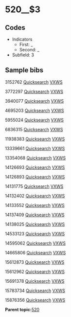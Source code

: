 # 520\_\_$3

## Codes

-   Indicators
    -   First: \_
    -   Second: \_
-   Subfield: 3

## Sample bibs

3152762 [Quicksearch](https://search.library.yale.edu/catalog/3152762) [VXWS](http://prodorbis.library.yale.edu:7014/vxws/GetHoldingsService?bibId=3152762)

3772297 [Quicksearch](https://search.library.yale.edu/catalog/3772297) [VXWS](http://prodorbis.library.yale.edu:7014/vxws/GetHoldingsService?bibId=3772297)

3940077 [Quicksearch](https://search.library.yale.edu/catalog/3940077) [VXWS](http://prodorbis.library.yale.edu:7014/vxws/GetHoldingsService?bibId=3940077)

4695203 [Quicksearch](https://search.library.yale.edu/catalog/4695203) [VXWS](http://prodorbis.library.yale.edu:7014/vxws/GetHoldingsService?bibId=4695203)

5955024 [Quicksearch](https://search.library.yale.edu/catalog/5955024) [VXWS](http://prodorbis.library.yale.edu:7014/vxws/GetHoldingsService?bibId=5955024)

6836315 [Quicksearch](https://search.library.yale.edu/catalog/6836315) [VXWS](http://prodorbis.library.yale.edu:7014/vxws/GetHoldingsService?bibId=6836315)

11938383 [Quicksearch](https://search.library.yale.edu/catalog/11938383) [VXWS](http://prodorbis.library.yale.edu:7014/vxws/GetHoldingsService?bibId=11938383)

13339661 [Quicksearch](https://search.library.yale.edu/catalog/13339661) [VXWS](http://prodorbis.library.yale.edu:7014/vxws/GetHoldingsService?bibId=13339661)

13354068 [Quicksearch](https://search.library.yale.edu/catalog/13354068) [VXWS](http://prodorbis.library.yale.edu:7014/vxws/GetHoldingsService?bibId=13354068)

14126693 [Quicksearch](https://search.library.yale.edu/catalog/14126693) [VXWS](http://prodorbis.library.yale.edu:7014/vxws/GetHoldingsService?bibId=14126693)

14126893 [Quicksearch](https://search.library.yale.edu/catalog/14126893) [VXWS](http://prodorbis.library.yale.edu:7014/vxws/GetHoldingsService?bibId=14126893)

14131775 [Quicksearch](https://search.library.yale.edu/catalog/14131775) [VXWS](http://prodorbis.library.yale.edu:7014/vxws/GetHoldingsService?bibId=14131775)

14132402 [Quicksearch](https://search.library.yale.edu/catalog/14132402) [VXWS](http://prodorbis.library.yale.edu:7014/vxws/GetHoldingsService?bibId=14132402)

14133552 [Quicksearch](https://search.library.yale.edu/catalog/14133552) [VXWS](http://prodorbis.library.yale.edu:7014/vxws/GetHoldingsService?bibId=14133552)

14137409 [Quicksearch](https://search.library.yale.edu/catalog/14137409) [VXWS](http://prodorbis.library.yale.edu:7014/vxws/GetHoldingsService?bibId=14137409)

14138025 [Quicksearch](https://search.library.yale.edu/catalog/14138025) [VXWS](http://prodorbis.library.yale.edu:7014/vxws/GetHoldingsService?bibId=14138025)

14533123 [Quicksearch](https://search.library.yale.edu/catalog/14533123) [VXWS](http://prodorbis.library.yale.edu:7014/vxws/GetHoldingsService?bibId=14533123)

14595062 [Quicksearch](https://search.library.yale.edu/catalog/14595062) [VXWS](http://prodorbis.library.yale.edu:7014/vxws/GetHoldingsService?bibId=14595062)

14665806 [Quicksearch](https://search.library.yale.edu/catalog/14665806) [VXWS](http://prodorbis.library.yale.edu:7014/vxws/GetHoldingsService?bibId=14665806)

15612873 [Quicksearch](https://search.library.yale.edu/catalog/15612873) [VXWS](http://prodorbis.library.yale.edu:7014/vxws/GetHoldingsService?bibId=15612873)

15612962 [Quicksearch](https://search.library.yale.edu/catalog/15612962) [VXWS](http://prodorbis.library.yale.edu:7014/vxws/GetHoldingsService?bibId=15612962)

15691378 [Quicksearch](https://search.library.yale.edu/catalog/15691378) [VXWS](http://prodorbis.library.yale.edu:7014/vxws/GetHoldingsService?bibId=15691378)

15783734 [Quicksearch](https://search.library.yale.edu/catalog/15783734) [VXWS](http://prodorbis.library.yale.edu:7014/vxws/GetHoldingsService?bibId=15783734)

15876356 [Quicksearch](https://search.library.yale.edu/catalog/15876356) [VXWS](http://prodorbis.library.yale.edu:7014/vxws/GetHoldingsService?bibId=15876356)

**Parent topic:**[520](../../tags/520/520.md)

